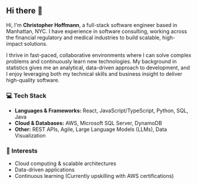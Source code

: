 ## Hi there 👋

Hi, I'm **Christopher Hoffmann**, a full-stack software engineer based in Manhattan, NYC. I have experience in software consulting, working across the financial regulatory and medical industries to build scalable, high-impact solutions.  

I thrive in fast-paced, collaborative environments where I can solve complex problems and continuously learn new technologies. My background in statistics gives me an analytical, data-driven approach to development, and I enjoy leveraging both my technical skills and business insight to deliver high-quality software.  

### 💻 Tech Stack  
- **Languages & Frameworks:** React, JavaScript/TypeScript, Python, SQL, Java  
- **Cloud & Databases:** AWS, Microsoft SQL Server, DynamoDB  
- **Other:** REST APIs, Agile, Large Language Models (LLMs), Data Visualization  

### 🚀 Interests  
- Cloud computing & scalable architectures  
- Data-driven applications  
- Continuous learning (Currently upskilling with AWS certifications)  

